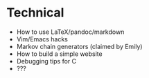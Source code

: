Technical
=========

- How to use LaTeX/pandoc/markdown
- Vim/Emacs hacks
- Markov chain generators (claimed by Emily)
- How to build a simple website
- Debugging tips for C
- ???
